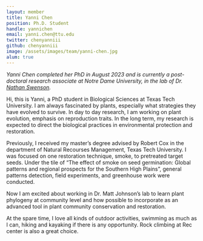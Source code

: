 ```yaml
---
layout: member
title: Yanni Chen
position: Ph.D. Student
handle: yannichen
email: yanni.chen@ttu.edu
twitter: chenyanniii
github: chenyanniii
image: /assets/images/team/yanni-chen.jpg
alum: true
---
```


*Yanni Chen completed her PhD in August 2023 and is currently a post-doctoral research associate at Notre Dame University, in the lab of Dr. [Nathan Swenson](http://www.swensonlab.com/people.html).*


Hi, this is Yanni, a PhD student in Biological Sciences at Texas Tech University. I am always fascinated by plants, especially what strategies they have evolved to survive. In day to day research, I am working on plant evolution, emphasis on reproduction traits. In the long term, my research is expected to direct the biological practices in environmental protection and restoration.
 
Previously, I received my master’s degree advised by Robert Cox in the department of Natural Recourses Management, Texas Tech University. I was focused on one restoration technique, smoke, to pretreated target seeds. Under the tile of “The effect of smoke on seed germination: Global patterns and regional prospects for the Southern High Plains”, general patterns detection, field experiments, and greenhouse work were conducted. 

Now I am excited about working in Dr. Matt Johnson’s lab to learn plant phylogeny at community level and how possible to incorporate as an advanced tool in plant community conservation and restoration.
 
At the spare time, I love all kinds of outdoor activities, swimming as much as I can, hiking and kayaking if there is any opportunity. Rock climbing at Rec center is also a great choice.


